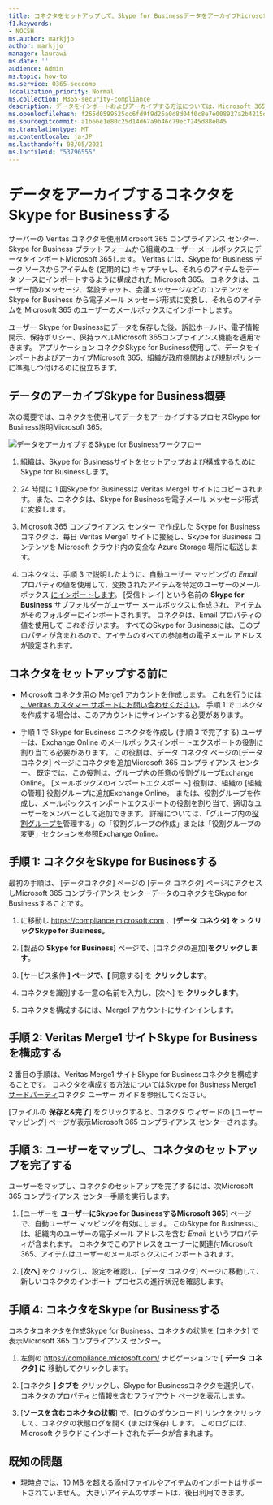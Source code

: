 ```yaml
---
title: コネクタをセットアップして、Skype for BusinessデータをアーカイブMicrosoft 365
f1.keywords:
- NOCSH
ms.author: markjjo
author: markjjo
manager: laurawi
ms.date: ''
audience: Admin
ms.topic: how-to
ms.service: O365-seccomp
localization_priority: Normal
ms.collection: M365-security-compliance
description: データをインポートおよびアーカイブする方法については、Microsoft 365 コンプライアンス センターでコネクタを設定して使用して、Skype for BusinessからMicrosoft 365。
ms.openlocfilehash: f265d0599525cc6fd9f9d26a0d8d04f0c8e7e008927a2b4215d4fc40ad771215
ms.sourcegitcommit: a1b66e1e80c25d14d67a9b46c79ec7245d88e045
ms.translationtype: MT
ms.contentlocale: ja-JP
ms.lasthandoff: 08/05/2021
ms.locfileid: "53796555"
---
```

# <a name="set-up-a-connector-to-archive-skype-for-business-data"></a>データをアーカイブするコネクタをSkype for Businessする

サーバーの Veritas コネクタを使用Microsoft 365 コンプライアンス センター、Skype for Business プラットフォームから組織のユーザー メールボックスにデータをインポートMicrosoft 365します。 Veritas には[](https://www.veritas.com/en/au/insights/merge1/skype-for-business)、Skype for Business データ ソースからアイテムを (定期的に) キャプチャし、それらのアイテムをデータ ソースにインポートするように構成された Microsoft 365。 コネクタは、ユーザー間のメッセージ、常設チャット、会議メッセージなどのコンテンツを Skype for Business から電子メール メッセージ形式に変換し、それらのアイテムを Microsoft 365 のユーザーのメールボックスにインポートします。

ユーザー Skype for Businessにデータを保存した後、訴訟ホールド、電子情報開示、保持ポリシー、保持ラベルMicrosoft 365コンプライアンス機能を適用できます。 アプリケーション コネクタSkype for Business使用して、データをインポートおよびアーカイブMicrosoft 365、組織が政府機関および規制ポリシーに準拠しつ付けるのに役立ちます。

## <a name="overview-of-archiving-skype-for-business-data"></a>データのアーカイブSkype for Business概要

次の概要では、コネクタを使用してデータをアーカイブするプロセスSkype for Business説明Microsoft 365。

![データをアーカイブするSkype for Businessワークフロー](../media/SkypeforBusinessConnectorWorkflow.png)

1. 組織は、Skype for Businessサイトをセットアップおよび構成するためにSkype for Businessします。

2. 24 時間に 1 回Skype for Businessは Veritas Merge1 サイトにコピーされます。 また、コネクタは、Skype for Businessを電子メール メッセージ形式に変換します。

3. Microsoft 365 コンプライアンス センター で作成した Skype for Business コネクタは、毎日 Veritas Merge1 サイトに接続し、Skype for Business コンテンツを Microsoft クラウド内の安全な Azure Storage 場所に転送します。

4. コネクタは、手順 3 で説明したように、自動ユーザー マッピングの *Email* プロパティの値を使用して、変換されたアイテムを特定のユーザーのメールボックス [にインポートします](#step-3-map-users-and-complete-the-connector-setup)。 [受信トレイ] という名前の **Skype for Business** サブフォルダーがユーザー メールボックスに作成され、アイテムがそのフォルダーにインポートされます。 コネクタは、Email プロパティの値を使用して *これを行* います。 すべてのSkype for Businessには、このプロパティが含まれるので、アイテムのすべての参加者の電子メール アドレスが設定されます。

## <a name="before-you-set-up-a-connector"></a>コネクタをセットアップする前に

- Microsoft コネクタ用の Merge1 アカウントを作成します。 これを行うには [、Veritas カスタマー サポートにお問い合わせください](https://www.veritas.com/form/requestacall/ms-connectors-contact.html)。 手順 1 でコネクタを作成する場合は、このアカウントにサインインする必要があります。

- 手順 1 で Skype for Business コネクタを作成し (手順 3 で完了する) ユーザーは、Exchange Online のメールボックスインポートエクスポートの役割に割り当てる必要があります。 この役割は、データ コネクタ ページの[データ コネクタ] ページにコネクタを追加Microsoft 365 コンプライアンス センター。 既定では、この役割は、グループ内の任意の役割グループExchange Online。 [メールボックスのインポートエクスポート] 役割は、組織の [組織の管理] 役割グループに追加Exchange Online。 または、役割グループを作成し、メールボックスインポートエクスポートの役割を割り当て、適切なユーザーをメンバーとして追加できます。 詳細については、「グループ内の[役割グループを](/Exchange/permissions-exo/role-groups#create-role-groups)管理[](/Exchange/permissions-exo/role-groups#modify-role-groups)する」の「役割グループの作成」または「役割グループの変更」セクションを参照Exchange Online。

## <a name="step-1-set-up-the-skype-for-business-connector"></a>手順 1: コネクタをSkype for Businessする

最初の手順は、 [データコネクタ] ページの [データ コネクタ] ページにアクセスしMicrosoft 365 コンプライアンス センターデータのコネクタをSkype for Businessすることです。

1. に移動し <https://compliance.microsoft.com> 、[**データ コネクタ] を**  >  **クリックSkype for Business。**

2. [製品の **Skype for Business]** ページで、[コネクタの追加]**をクリックします**。

3. [サービス条件 **] ページで、[** 同意する] を **クリックします**。

4. コネクタを識別する一意の名前を入力し、[次へ] を **クリックします**。

5. コネクタを構成するには、Merge1 アカウントにサインインします。

## <a name="step-2-configure-the-skype-for-business-on-the-veritas-merge1-site"></a>手順 2: Veritas Merge1 サイトSkype for Businessを構成する

2 番目の手順は、Veritas Merge1 サイトSkype for Businessコネクタを構成することです。 コネクタを構成する方法についてはSkype for Business [Merge1 サードパーティ](https://docs.ms.merge1.globanetportal.com/Merge1%20Third-Party%20Connectors%20Skype%20for%20Business%20%20User%20Guide.pdf)コネクタ ユーザー ガイドを参照してください。

[ファイルの **保存と&完了**] をクリックすると、コネクタ ウィザードの [ユーザー マッピング] ページが表示Microsoft 365 コンプライアンス センターされます。

## <a name="step-3-map-users-and-complete-the-connector-setup"></a>手順 3: ユーザーをマップし、コネクタのセットアップを完了する

ユーザーをマップし、コネクタのセットアップを完了するには、次Microsoft 365 コンプライアンス センター手順を実行します。

1. [ユーザーを **ユーザーにSkype for BusinessするMicrosoft 365]** ページで、自動ユーザー マッピングを有効にします。 このSkype for Businessには、組織内のユーザーの電子メール アドレスを含む *Email* というプロパティが含まれます。 コネクタでこのアドレスをユーザーに関連付Microsoft 365、アイテムはユーザーのメールボックスにインポートされます。

2. [**次へ**] をクリックし、設定を確認し、[データ コネクタ] ページに移動して、新しいコネクタのインポート プロセスの進行状況を確認します。

## <a name="step-4-monitor-the-skype-for-business-connector"></a>手順 4: コネクタをSkype for Businessする

コネクタコネクタを作成Skype for Business、コネクタの状態を [コネクタ] で表示Microsoft 365 コンプライアンス センター。

1. 左側の <https://compliance.microsoft.com/> ナビゲーションで [ **データ コネクタ] に** 移動してクリックします。

2. [コネクタ **] タブを** クリックし、Skype for Businessコネクタを選択して、コネクタのプロパティと情報を含むフライアウト ページを表示します。 

3. [**ソースを含むコネクタの状態**] で、[ログのダウンロード] リンクをクリックして、コネクタの状態ログを開く (または保存) します。  このログには、Microsoft クラウドにインポートされたデータが含まれます。

## <a name="known-issues"></a>既知の問題

- 現時点では、10 MB を超える添付ファイルやアイテムのインポートはサポートされていません。 大きいアイテムのサポートは、後日利用できます。
